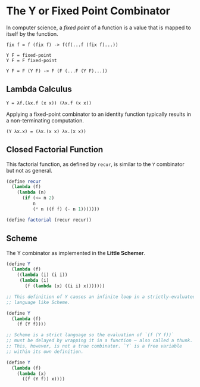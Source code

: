 # The Y or Fixed Point Combinator

In computer science, a *fixed point* of a function is a value that is mapped to itself by the function.

```
fix f = f (fix f) -> f(f(...f (fix f)...))

Y F = fixed-point
Y F = F fixed-point

Y F = F (Y F) -> F (F (...F (Y F)...))
```

## Lambda Calculus

```
Y = λf.(λx.f (x x)) (λx.f (x x))
```

Applying a fixed-point combinator to an identity function typically results in a non-terminating computation.

```
(Y λx.x) = (λx.(x x) λx.(x x))
```

## Closed Factorial Function

This factorial function, as defined by `recur`, is similar to the `Y` combinator but not as general.

```scheme
(define recur
  (lambda (f)
    (lambda (n)
      (if (<= n 2)
          n
          (* n ((f f) (- n 1)))))))

(define factorial (recur recur))
```

## Scheme

The Y combinator as implemented in the **Little Schemer**.

```scheme
(define Y
  (lambda (f)
    ((lambda (i) (i i))
     (lambda (i)
       (f (lambda (x) ((i i) x)))))))

;; This definition of Y causes an infinite loop in a strictly-evaluated
;; language like Scheme.

(define Y
  (lambda (f)
    (f (Y f))))

;; Scheme is a strict language so the evaluation of `(f (Y f))`
;; must be delayed by wrapping it in a function — also called a thunk.
;; This, however, is not a true combinator. `Y` is a free variable
;; within its own definition.

(define Y
  (lambda (f)
    (lambda (x)
      ((f (Y f)) x))))
```
